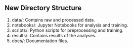 ## New Directory Structure
1. data/: Contains raw and processed data.
2. notebooks/: Jupyter Notebooks for analysis and training.
3. scripts/: Python scripts for preprocessing and training.
4. results/: Contains results of the analyses.
5. docs/: Documentation files.
